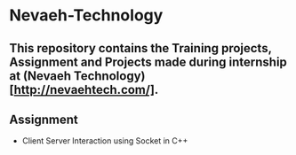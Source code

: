 # Nevaeh-Technology

##    This repository contains the Training projects, Assignment and Projects made during internship at (Nevaeh Technology)[http://nevaehtech.com/].

## Assignment

- Client Server Interaction using Socket in C++
